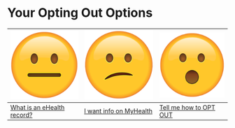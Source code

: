 # Your Opting Out Options

| ![](/neutral.png)| ![](/confused.png) | ![](/surprised.png) |
| --- | --- | --- |
| [What is an eHealth record?](/context) | [I want info on MyHealth](/history) | [Tell me how to OPT OUT](/landing) |
